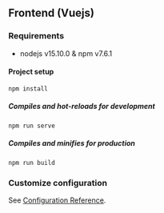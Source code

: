 ## Frontend (Vuejs)
### Requirements
- nodejs v15.10.0 & npm v7.6.1

#### Project setup
```
npm install
```

##### Compiles and hot-reloads for development
```
npm run serve
```

##### Compiles and minifies for production
```
npm run build
```

### Customize configuration
See [Configuration Reference](https://cli.vuejs.org/config/).

